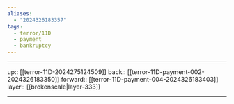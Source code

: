 ```yaml
---
aliases:
  - "2024326183357"
tags:
  - terror/11D
  - payment
  - bankruptcy
---
```




***

up:: [[terror-11D-2024275124509]]
back:: [[terror-11D-payment-002-2024326183350]]
forward:: [[terror-11D-payment-004-2024326183403]]
layer:: [[brokenscale|layer-333]]

***
